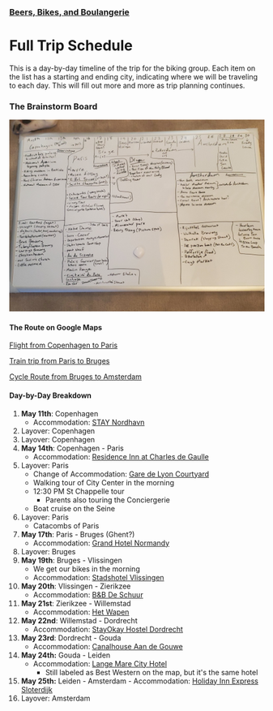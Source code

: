 ### [Beers, Bikes, and Boulangerie](Overview.md)

# Full Trip Schedule
This is a day-by-day timeline of the trip for the biking group. Each item on the list has a starting and ending city, indicating where we will be traveling to each day. This will fill out more and more as trip planning continues.

### The Brainstorm Board

![brainstorm](brainstorm.jpg)

#### The Route on Google Maps

[Flight from Copenhagen to Paris](https://www.google.com/maps/dir/Copenhagen,+Denmark/Paris,+France/@52.0421116,3.9907007,6.25z/data=!4m15!4m14!1m5!1m1!1s0x4652533c5c803d23:0x4dd7edde69467b8!2m2!1d12.5683372!2d55.6760968!1m5!1m1!1s0x47e66e1f06e2b70f:0x40b82c3688c9460!2m2!1d2.3522219!2d48.856614!3e4!4e1)

[Train trip from Paris to Bruges](https://www.google.com/maps/dir/Paris,+France/Bruges,+Belgium/@49.8406712,3.4000694,8z/data=!4m15!4m14!1m5!1m1!1s0x47e66e1f06e2b70f:0x40b82c3688c9460!2m2!1d2.3522219!2d48.856614!1m5!1m1!1s0x47c350d0c11e420d:0x1aa2f35ac8834df7!2m2!1d3.2247552!2d51.2091807!3e0!4e1)

[Cycle Route from Bruges to Amsterdam](https://www.google.com/maps/dir/Bruges,+Belgium/Vlissingen,+Netherlands/Zierikzee,+Netherlands/Willemstad,+Netherlands/Papendrecht,+Netherlands/Rotterdam,+Netherlands/Gouda,+Netherlands/Amsterdam,+Netherlands/@51.6356336,4.3544087,9z/data=!4m51!4m50!1m5!1m1!1s0x47c350d0c11e420d:0x1aa2f35ac8834df7!2m2!1d3.2247552!2d51.2091807!1m5!1m1!1s0x47c499eddc5a203d:0x88182e73f1865efb!2m2!1d3.5709125!2d51.4536672!1m5!1m1!1s0x47c45f89cb2d4b3d:0xf722f31927b46eed!2m2!1d3.9184977!2d51.6501218!1m5!1m1!1s0x47c43bff78254867:0xa07efca5fb1568e9!2m2!1d4.4379073!2d51.6919469!1m5!1m1!1s0x47c42945ff78fd7d:0x352688697d2caeb7!2m2!1d4.6941834!2d51.8424811!1m5!1m1!1s0x47c5b7605f54c47d:0x5229bbac955e4b85!2m2!1d4.4777326!2d51.9244201!1m5!1m1!1s0x47c5d6abf5be06cb:0x52baf414500565a3!2m2!1d4.7104633!2d52.0115205!1m5!1m1!1s0x47c63fb5949a7755:0x6600fd4cb7c0af8d!2m2!1d4.9041389!2d52.3675734!3e1!4e1)

#### Day-by-Day Breakdown

1. **May 11th**: Copenhagen
	- Accommodation: [STAY Nordhavn](https://www.google.com/maps/place/STAY+Nordhavn/@55.7090262,12.5919362,17z/data=!3m1!4b1!4m8!3m7!1s0x4652536f63fd62f7:0x416d1e39a4535976!5m2!4m1!1i2!8m2!3d55.7090232!4d12.5941249)
2. Layover: Copenhagen
3. Layover: Copenhagen
4. **May 14th**: Copenhagen - Paris
	- Accommodation: [Residence Inn at Charles de Gaulle](https://www.google.com/maps/place/Residence+Inn+by+Marriott+Paris+Charles+de+Gaulle+Central+Airport/@49.0085254,2.5492476,17.75z/data=!4m8!3m7!1s0x47e615e99c8100e1:0x37471713b70df14d!5m2!4m1!1i2!8m2!3d49.0086145!4d2.5492074)
5. Layover: Paris
	- Change of Accommodation: [Gare de Lyon Courtyard](https://www.google.com/maps/place/Courtyard+by+Marriott+Paris+Gare+de+Lyon/@48.8490825,2.366516,15.5z/data=!4m8!3m7!1s0x47e6721ca8d17de9:0x7a5a6955cce83c07!5m2!4m1!1i2!8m2!3d48.8451267!4d2.3712969)
	- Walking tour of City Center in the morning
	- 12:30 PM St Chappelle tour
		- Parents also touring the Conciergerie
	- Boat cruise on the Seine
1. Layover: Paris
	- Catacombs of Paris
2. **May 17th**: Paris - Bruges (Ghent?)
	- Accommodation: [Grand Hotel Normandy](https://www.google.com/maps/place/Grand+Hotel+Normandy/@51.208436,3.2293056,15.57z/data=!4m9!3m8!1s0x47c350d8318bfffd:0x1451f31c63d31a37!5m2!4m1!1i2!8m2!3d51.2078813!4d3.2153783!16s%2Fg%2F11rfp8h767)
3. Layover: Bruges
4. **May 19th**: Bruges - Vlissingen
	- We get our bikes in the morning
	- Accommodation: [Stadshotel Vlissingen](https://www.google.com/maps/place/Stadshotel+Vlissingen/@51.4432525,3.571842,17z/data=!3m1!4b1!4m8!3m7!1s0x47c49969cb48777b:0x51d901928427c2d9!5m2!4m1!1i2!8m2!3d51.4432492!4d3.5740307)
5. **May 20th**: Vlissingen - Zierikzee
	- Accommodation: [B&B De Schuur](https://www.google.com/maps/place/B%26B+De+Schuur/@51.6480168,3.9141933,17z/data=!3m1!4b1!4m8!3m7!1s0x47c4f5636ff67715:0xf3e3fde84713e69a!5m2!4m1!1i2!8m2!3d51.6479732!4d3.9163711)
6. **May 21st**: Zierikzee - Willemstad
	- Accommodation: [Het Wapen](https://www.google.com/maps/place/Het+Wapen+%7C+Willemstad/@51.6943437,4.4398815,209m/data=!3m1!1e3!4m8!3m7!1s0x47c43957f5714003:0xc91d83bf21221cb1!5m2!4m1!1i2!8m2!3d51.6945279!4d4.4398881!5m1!1e3)
7. **May 22nd**: Willemstad - Dordrecht
	- Accommodation: [StayOkay Hostel Dordrecht](https://www.google.com/maps/place/Stayokay+Hostel+Dordrecht/@51.7993226,4.7594223,13.75z/data=!4m8!3m7!1s0x47c429c6096763af:0x1745506f814e76d4!5m2!4m1!1i2!8m2!3d51.8104041!4d4.751512)
8. **May 23rd**: Dordrecht - Gouda
	- Accommodation: [Canalhouse Aan de Gouwe](https://www.google.com/maps/place/Canalhouse+Aan+de+Gouwe/@52.0090055,4.7121718,17z/data=!4m8!3m7!1s0x47c5d4031aebffff:0xf6bba778284bc140!5m2!4m1!1i2!8m2!3d52.0091084!4d4.7115929)
9. **May 24th:** Gouda - Leiden
	- Accommodation: [Lange Mare City Hotel](https://www.google.com/maps/place/Best+Western+City+Hotel+Leiden/@52.161855,4.4910851,17.3z/data=!4m18!1m8!3m7!1s0x47c5c692d3815259:0x16c2a9b426d73e7a!2sLange+Mare,+Leiden,+Netherlands!3b1!8m2!3d52.161253!4d4.4904366!16s%2Fg%2F121vxpr_!3m8!1s0x47c5c6ecd69dadc1:0x6502bc4fb3515802!5m2!4m1!1i2!8m2!3d52.161969!4d4.4900556!16s%2Fg%2F11xfslwmf)
		- Still labeled as Best Western on the map, but it's the same hotel
10.  **May 25th:** Leiden - Amsterdam
	- Accommodation: [Holiday Inn Express Sloterdijk](https://www.google.com/maps/place/Holiday+Inn+Express+Amsterdam+-+Sloterdijk+Station,+an+IHG+Hotel/@52.3892744,4.8440194,15.79z/data=!4m9!3m8!1s0x47c5e2592e8d5425:0xb3b7fd7dcd2ccc6b!5m2!4m1!1i2!8m2!3d52.3883453!4d4.8375615!16s%2Fg%2F1tl0wjm1)
11. Layover: Amsterdam